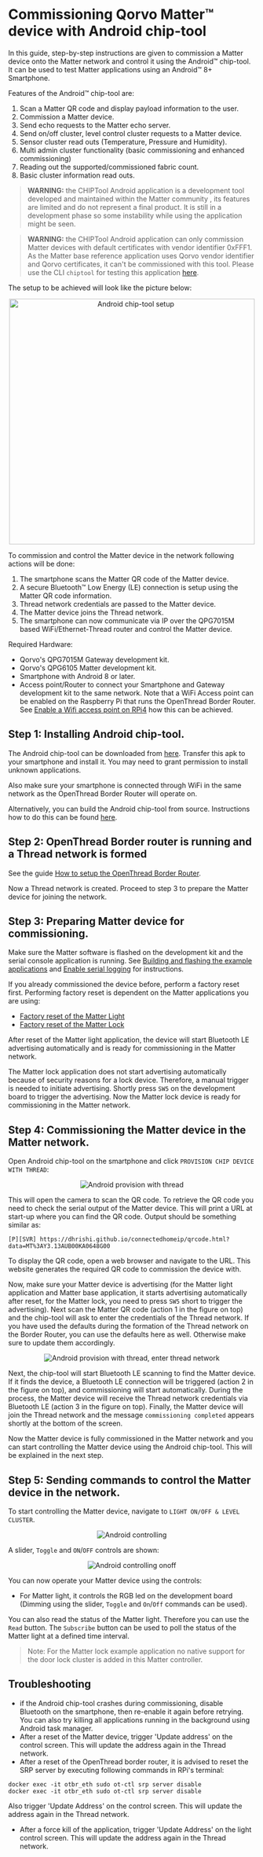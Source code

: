 # Commissioning Qorvo Matter&trade; device with Android chip-tool

In this guide, step-by-step instructions are given to commission a Matter device onto the Matter network and control it using the Android&trade; chip-tool. It can be used to test Matter applications using an Android&trade; 8+ Smartphone.

Features of the Android&trade; chip-tool are:
1. Scan a Matter QR code and display payload information to the user.
2. Commission a Matter device.
3. Send echo requests to the Matter echo server.
4. Send on/off cluster, level control cluster requests to a Matter device.
5. Sensor cluster read outs (Temperature, Pressure and Humidity).
6. Multi admin cluster functionality (basic commissioning and enhanced commissioning)
7. Reading out the supported/commissioned fabric count.
8. Basic cluster information read outs.

> **WARNING:** the CHIPTool Android application is a development tool developed and maintained within the Matter community
> , its features are limited and do not represent a final product. It is still in a development phase so
> some instability while using the application might be seen.

> **WARNING:** the CHIPTool Android application can only commission Matter devices with default certificates with vendor
> identifier 0xFFF1. As the Matter base reference application uses Qorvo vendor identifier and Qorvo certificates, it
> can't be commissioned with this tool. Please use the CLI `chiptool` for testing this application
[here](commissioning_posix_cli_chiptool.md).

The setup to be achieved will look like the picture below:

<div align="center">
  <img src="Images/android_chiptool_setup.png" alt="Android chip-tool setup" width=500>
</div>

To commission and control the Matter device in the network following actions will be done:
1) The smartphone scans the Matter QR code of the Matter device.
2) A secure Bluetooth&trade; Low Energy (LE) connection is setup using the Matter QR code information.
3) Thread network credentials are passed to the Matter device.
4) The Matter device joins the Thread network.
5) The smartphone can now communicate via IP over the QPG7015M based WiFi/Ethernet-Thread router and control the Matter
device.

Required Hardware:
- Qorvo's QPG7015M Gateway development kit.
- Qorvo's QPG6105 Matter development kit.
- Smartphone with Android 8 or later.
- Access point/Router to connect your Smartphone and Gateway development kit to the same network. Note that a WiFi Access
point can be enabled on the Raspberry Pi that runs the OpenThread Border Router. See [Enable a Wifi access point on RPi4](setup_qpg7015m_ot_borderrouter.md#enable-a-wifi-access-point-on-rpi4) how this can be achieved.

## Step 1: Installing Android chip-tool.

The Android chip-tool can be downloaded from [here](../../Tools/MatterControllers/Android). Transfer this apk to your smartphone and
install it. You may need to grant permission to install unknown applications.

Also make sure your smartphone is connected through WiFi in the same network as the OpenThread Border Router will
operate on.

Alternatively, you can build the Android chip-tool from source. Instructions how to do this can be found
[here](https://github.com/Qorvo/connectedhomeip/blob/v1.0.0.0-qorvo/docs/guides/android_building.md).

## Step 2: OpenThread Border router is running and a Thread network is formed
See the guide [How to setup the OpenThread Border Router](setup_qpg7015m_ot_borderrouter.md).

Now a Thread network is created. Proceed to step 3 to prepare the Matter device for joining the network.

## Step 3: Preparing Matter device for commissioning.

Make sure the Matter software is flashed on the development kit and the serial console application is running. See
[Building and flashing the example applications](../../README.md#flashing) and
[Enable serial logging](../../README.md#enable-serial-logging) for instructions.

If you already commissioned the device before, perform a factory reset first. Performing factory reset is dependent on
the Matter applications you are using:
- [Factory reset of the Matter Light](../../Applications/Matter/light/README.md#factory-reset)
- [Factory reset of the Matter Lock](../../Applications/Matter/lock/README.md#factory-reset)

After reset of the Matter light application, the device will start Bluetooth LE advertising
automatically and is ready for commissioning in the Matter network.

The Matter lock application does not start advertising automatically because of security reasons for a lock device.
Therefore, a manual trigger is needed to initiate advertising. Shortly press `SW5` on the development board to trigger the
advertising. Now the Matter lock device is ready for commissioning in the Matter network.

## Step 4: Commissioning the Matter device in the Matter network.

Open Android chip-tool on the smartphone and click `PROVISION CHIP DEVICE WITH THREAD`:

<div align="center">
  <img src="Images/android_chiptool_provision.png" alt="Android provision with thread">
</div>

This will open the camera to scan the QR code. To retrieve the QR code you need to check the serial output of the
Matter device. This will print a URL at start-up where you can find the QR code. Output should be something similar as:

```
[P][SVR] https://dhrishi.github.io/connectedhomeip/qrcode.html?data=MT%3AY3.13AUB00KA0648G00
```

To display the QR code, open a web browser and navigate to the URL. This website generates the required QR code to
commission the device with.

Now, make sure your Matter device is advertising (for the Matter light application and Matter base application, it starts advertising automatically after reset,
for the Matter lock, you need to press `SW5` short to trigger the advertising). Next scan the Matter QR code (action 1 in the
figure on top) and the chip-tool will ask to enter the credentials of the Thread network. If you have used
the defaults during the formation of the Thread network on the Border Router, you can use the defaults here as well.
Otherwise make sure to update them accordingly.

<div align="center">
  <img src="Images/android_chiptool_threadnetwork.png" alt="Android provision with thread, enter thread network">
</div>

Next, the chip-tool will start Bluetooth LE scanning to find the Matter device. If it finds the device, a
Bluetooth LE connection will be triggered (action 2 in the figure on top), and commissioning will start automatically.
During the process, the Matter device will receive the Thread network credentials via Bluetooth LE (action 3 in the
figure on top). Finally, the Matter device will join the Thread network and the message `commissioning completed`
appears shortly at the bottom of the screen.

Now the Matter device is fully commissioned in the Matter network and you can start controlling the Matter device using
the Android chip-tool. This will be explained in the next step.

## Step 5: Sending commands to control the Matter device in the network.

To start controlling the Matter device, navigate to `LIGHT ON/OFF & LEVEL CLUSTER`.

<div align="center">
  <img src="Images/android_chiptool_onoff.png" alt="Android controlling">
</div>

A slider, `Toggle` and `ON`/`OFF` controls are shown:

<div align="center">
  <img src="Images/android_chiptool_onoffcontrol.png" alt="Android controlling onoff">
</div>

You can now operate your Matter device using the controls:
- For Matter light, it controls the RGB led on the development board (Dimming using the slider, `Toggle` and `On`/`Off`
commands can be used).

You can also read the status of the Matter light. Therefore you can use the `Read` button. The `Subscribe` button
can be used to poll the status of the Matter light at a defined time interval.

> Note: For the Matter lock example application no native support for the door lock cluster is added in this Matter controller.
## Troubleshooting

- if the Android chip-tool crashes during commissioning, disable Bluetooth on the smartphone, then re-enable it again
before retrying. You can also try killing all applications running in the background using Android task manager.
- After a reset of the Matter device, trigger 'Update address' on the control screen. This will update the address again
in the Thread network.
- After a reset of the OpenThread border router, it is advised to reset the SRP server by executing following commands
in RPi's terminal:
```
docker exec -it otbr_eth sudo ot-ctl srp server disable
docker exec -it otbr_eth sudo ot-ctl srp server disable
```
Also trigger 'Update Address' on the control screen. This will update the address again in the Thread network.
- After a force kill of the application, trigger 'Update Address' on the light control screen. This will update the
address again in the Thread network.
